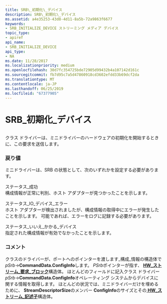 ```yaml
---
title: SRB\_初期化\_デバイス
description: SRB\_初期化\_デバイス
ms.assetid: a4e35253-43d8-4d11-8a5b-72a9863f6677
keywords:
- SRB_INITIALIZE_DEVICE ストリーミング メディア デバイス
topic_type:
- apiref
api_name:
- SRB_INITIALIZE_DEVICE
api_type:
- NA
ms.date: 11/28/2017
ms.localizationpriority: medium
ms.openlocfilehash: 30d7fc354725bde72905d99432b4a107142d161c
ms.sourcegitcommit: fb7d95c7a5d47860918cd3602efdd33b69dcf2da
ms.translationtype: MT
ms.contentlocale: ja-JP
ms.lasthandoff: 06/25/2019
ms.locfileid: "67377905"
---
```

# <a name="srbinitializedevice"></a>SRB\_初期化\_デバイス


## <span id="ddk_srb_initialize_device_ks"></span><span id="DDK_SRB_INITIALIZE_DEVICE_KS"></span>


クラス ドライバーは、ミニドライバーのハードウェアの初期化を開始するときに、この要求を送信します。

### <a name="span-idreturnvaluespanspan-idreturnvaluespanreturn-value"></a><span id="return_value"></span><span id="RETURN_VALUE"></span>戻り値

ミニドライバーは、SRB の状態として、次のいずれかを設定する必要があります。

<span id="STATUS_SUCCESS"></span><span id="status_success"></span>ステータス\_成功  
構成情報が正常に判別、ホスト アダプターが見つかったことを示します。

<span id="STATUS_IO_DEVICE_ERROR"></span><span id="status_io_device_error"></span>ステータス\_IO\_デバイス\_エラー  
ホスト アダプターが検出されましたが、構成情報の取得中にエラーが発生したことを示します。 可能であれば、エラーをログに記録する必要があります。

<span id="STATUS_NO_SUCH_DEVICE"></span><span id="status_no_such_device"></span>ステータス\_いいえ\_かかる\_デバイス  
指定された構成情報が有効でなかったことを示します。

### <a name="comments"></a>コメント

クラスのドライバーが、ポートへのポインターを渡します\_構成\_情報の構造体で*pSrb*-&gt;**CommandData.ConfigInfo**します。 *PSrb*ポインターが指す、 [ **HW\_ストリーム\_要求\_ブロック**](https://docs.microsoft.com/windows-hardware/drivers/ddi/content/strmini/ns-strmini-_hw_stream_request_block)構造体。 ほとんどのフィールドに記入クラス ドライバー *pSrb*-&gt;**CommandData.ConfigInfo**オペレーティング システムからデバイスに関する情報を取得します。 ほとんどの状況では、ミニドライバーだけを埋めるために、 **StreamDescriptorSize**のメンバー **ConfigInfo**のサイズとその[ **HW\_ストリーム\_記述子**](https://docs.microsoft.com/windows-hardware/drivers/ddi/content/strmini/ns-strmini-_hw_stream_descriptor)構造体。

 

 





